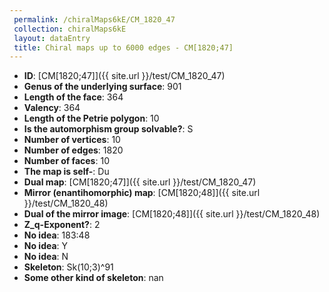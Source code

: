 ```yaml
--- 
 permalink: /chiralMaps6kE/CM_1820_47 
 collection: chiralMaps6kE
 layout: dataEntry
 title: Chiral maps up to 6000 edges - CM[1820;47]
---
```


- **ID**: [CM[1820;47]]({{ site.url }}/test/CM_1820_47)
- **Genus of the underlying surface**: 901
- **Length of the face**: 364
- **Valency**: 364
- **Length of the Petrie polygon**: 10
- **Is the automorphism group solvable?**: S
- **Number of vertices**: 10
- **Number of edges**: 1820
- **Number of faces**: 10
- **The map is self-**: Du
- **Dual map**: [CM[1820;47]]({{ site.url }}/test/CM_1820_47)
- **Mirror (enantihomorphic) map**: [CM[1820;48]]({{ site.url }}/test/CM_1820_48)
- **Dual of the mirror image**: [CM[1820;48]]({{ site.url }}/test/CM_1820_48)
- **Z_q-Exponent?**: 2
- **No idea**:  183:48
- **No idea**: Y
- **No idea**: N
- **Skeleton**: Sk(10;3)^91
- **Some other kind of skeleton**: nan
